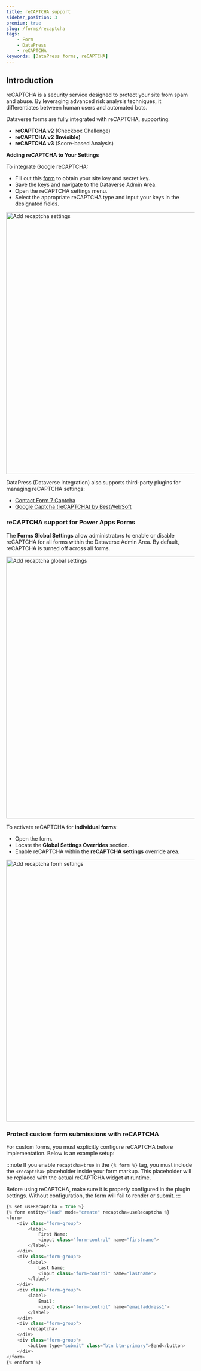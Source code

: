 ```yaml
---
title: reCAPTCHA support
sidebar_position: 3
premium: true
slug: /forms/recaptcha
tags:
    - Form
    - DataPress
    - reCAPTCHA
keywords: [DataPress forms, reCAPTCHA]  
---
```


## Introduction

reCAPTCHA is a security service designed to protect your site from spam and abuse. By leveraging advanced risk analysis techniques, it differentiates between human users and automated bots.

Dataverse forms are fully integrated with reCAPTCHA, supporting:

- **reCAPTCHA v2** (Checkbox Challenge)
- **reCAPTCHA v2 (Invisible)**
- **reCAPTCHA v3** (Score-based Analysis)

**Adding reCAPTCHA to Your Settings**

To integrate Google reCAPTCHA:
- Fill out this  [form](https://www.google.com/recaptcha/admin/create) to obtain your site key and secret key.
- Save the keys and navigate to the Dataverse Admin Area.
- Open the reCAPTCHA settings menu.
- Select the appropriate reCAPTCHA type and input your keys in the designated fields.

<div class="text--center"> 
<img src="/images/recaptcha.png" alt="Add recaptcha settings" width="700" />
</div>

DataPress (Dataverse Integration) also supports third-party plugins for managing reCAPTCHA settings:

- [Contact Form 7 Captcha](https://wordpress.org/plugins/contact-form-7-simple-recaptcha/)
- [Google Captcha (reCAPTCHA) by BestWebSoft](https://wordpress.org/plugins/google-captcha/)

### reCAPTCHA support for Power Apps Forms

The **Forms Global Settings** allow administrators to enable or disable reCAPTCHA for all forms within the Dataverse Admin Area. By default, reCAPTCHA is turned off across all forms.

<div class="text--center"> 
<img src="/images/recaptcha-global.png" alt="Add recaptcha global settings" width="700" />
</div>

To activate reCAPTCHA for **individual forms**:

- Open the form.
- Locate the **Global Settings Overrides** section.
- Enable reCAPTCHA within the **reCAPTCHA settings** override area.

<div class="text--center"> 
<img src="/images/premium-recaptcha.png" alt="Add recaptcha form settings" width="700" />
</div>

### Protect custom form submissions with reCAPTCHA

For custom forms, you must explicitly configure reCAPTCHA before implementation. Below is an example setup:

:::note
If you enable `recaptcha=true` in the `{% form %}` tag, you must include the `<recaptcha>` placeholder inside your form markup. This placeholder will be replaced with the actual reCAPTCHA widget at runtime.

Before using reCAPTCHA, make sure it is properly configured in the plugin settings. Without configuration, the form will fail to render or submit.
:::

```php
{% set useRecaptcha = true %}
{% form entity="lead" mode="create" recaptcha=useRecaptcha %}
<form>
    <div class="form-group">
        <label>
            First Name:
            <input class="form-control" name="firstname">
        </label>
    </div>
    <div class="form-group">
        <label>
            Last Name:
            <input class="form-control" name="lastname">
        </label>
    </div>
    <div class="form-group">
        <label>
            Email:
            <input class="form-control" name="emailaddress1">
        </label>
    </div>
    <div class="form-group">
        <recaptcha>
    </div>
    <div class="form-group">
        <button type="submit" class="btn btn-primary">Send</button>
    </div>
</form>
{% endform %}
```